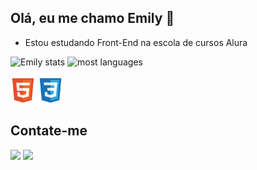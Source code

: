 ## Olá, eu me chamo Emily 👋

- Estou estudando Front-End na escola de cursos Alura

<div>
  <img src="https://github-readme-stats.vercel.app/api?username=zezinhoxz&show_icons=true&theme=radical" alt="Emily stats" height="170rem">
  <img src="https://github-readme-stats.vercel.app/api/top-langs/?username=zezinhoxz&layout=compact&theme=radical" alt="most languages" height="170rem">
</div>
<br>
<div>
  <img src="https://github.com/devicons/devicon/blob/master/icons/html5/html5-original.svg" alt="html5" width="40rem">
  <img src="https://github.com/devicons/devicon/blob/master/icons/css3/css3-original.svg" alt="css3" width="40rem">
</div>

## Contate-me
<div>
  <a href="https://mail.google.com/" target="_blank"><img src="https://img.shields.io/badge/Gmail-D14836?style=for-the-badge&logo=gmail&logoColor=white"></a>
  <a href="https://www.instagram.com/" target="_blank"><img src="https://img.shields.io/badge/Instagram-%23E4405F.svg?style=for-the-badge&logo=Instagram&logoColor=white"></a>
</div>

<!--
**zezinhoxz/zezinhoxz** is a ✨ _special_ ✨ repository because its `README.md` (this file) appears on your GitHub profile.

Here are some ideas to get you started:

- 🔭 I’m currently working on ...
- 🌱 I’m currently learning ...
- 👯 I’m looking to collaborate on ...
- 🤔 I’m looking for help with ...
- 💬 Ask me about ...
- 📫 How to reach me: ...
- 😄 Pronouns: ...
- ⚡ Fun fact: ...
-->
